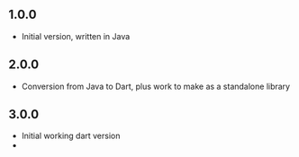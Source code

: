 ## 1.0.0

- Initial version, written in Java

## 2.0.0

- Conversion from Java to Dart, plus work to make as a standalone library

## 3.0.0

- Initial working dart version
- 
